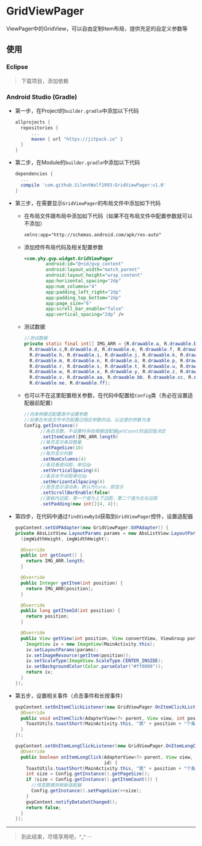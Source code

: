 # GridViewPager
ViewPager中的GridView，可以自由定制Item布局，提供充足的自定义参数等

## 使用

### Eclipse

> 下载项目，添加依赖

### Android Studio (Gradle)

* 第一步，在Project的`builder.gradle`中添加以下代码

  ```groovy
  allprojects {
  	repositories {
  		...
  		maven { url "https://jitpack.io" }
  	}
  }
  ```

* 第二步，在Module的`builder.gradle`中添加以下代码

  ```groovy
  dependencies {
  	...
  	compile 'com.github.SilentWolf1993:GridViewPager:v1.0'
  }
  ```


* 第三步，在需要显示`GridViewPager`的布局文件中添加如下代码

  * 在布局文件跟布局中添加如下代码（如果不在布局文件中配置参数就可以不添加）

    ```xml
    xmlns:app="http://schemas.android.com/apk/res-auto"
    ```

  * 添加控件布局代码及相关配置参数

    ```xml
    <com.yhy.gvp.widget.GridViewPager
            android:id="@+id/gvp_content"
            android:layout_width="match_parent"
            android:layout_height="wrap_content"
            app:horizontal_spacing="2dp"
            app:num_columns="4"
            app:padding_left_right="2dp"
            app:padding_top_bottom="2dp"
            app:page_size="6"
            app:scroll_bar_enable="false"
            app:vertical_spacing="2dp" />
    ```

  * 测试数据

    ```java
    //测试数据
    private static final int[] IMG_ARR = {R.drawable.a, R.drawable.b, 
      R.drawable.c,R.drawable.d, R.drawable.e, R.drawable.f, R.drawable.g, 
      R.drawable.h, R.drawable.i, R.drawable.j, R.drawable.k, R.drawable.l, 
      R.drawable.m, R.drawable.n, R.drawable.o, R.drawable.p, R.drawable.q, 
      R.drawable.r, R.drawable.s, R.drawable.t, R.drawable.u, R.drawable.v, 
      R.drawable.w, R.drawable.x, R.drawable.y, R.drawable.z, R.drawable.u, 
      R.drawable.v, R.drawable.aa, R.drawable.bb, R.drawable.cc, R.drawable.dd,
      R.drawable.ee, R.drawable.ff};
    ```

  * 也可以不在这里配置相关参数，在代码中配置给`Config`类（务必在设置适配器前配置）

    ```java
    //向单例模式配置类中设置参数
    //如果在布局文件中页配置过相应参数的话，以这里的参数为准
    Config.getInstance()
          //条目总数，不设置时系统根据适配器getCount的返回值决定
          .setItemCount(IMG_ARR.length)
          //每页显示条目数量
          .setPageSize(10)
          //每页显示列数
          .setNumColumns(4)
          //条目垂直间距，单位dp
          .setVerticalSpacing(4)
          //条目水平间距单位dp
          .setHorizontalSpacing(4)
          //是否显示滚动条，默认为ture，即显示
          .setScrollBarEnable(false)
          //面板内边距，第一个值为上下边距，第二个值为左右边距
          .setPadding(new int[]{4, 4});
    ```

* 第四步，在代码中通过`findViewById`获取到`GridViewPager`控件，设置适配器

  ```java
  gvpContent.setGVPAdapter(new GridViewPager.GVPAdapter() {
  private AbsListView.LayoutParams params = new AbsListView.LayoutParams
    (imgWidthHeight, imgWidthHeight);

    @Override
    public int getCount() {
      return IMG_ARR.length;
    }

    @Override
    public Integer getItem(int position) {
      return IMG_ARR[position];
    }

    @Override
    public long getItemId(int position) {
      return position;
    }

    @Override
    public View getView(int position, View convertView, ViewGroup parent) {
      ImageView iv = new ImageView(MainActivity.this);
      iv.setLayoutParams(params);
      iv.setImageResource(getItem(position));
      iv.setScaleType(ImageView.ScaleType.CENTER_INSIDE);
      iv.setBackgroundColor(Color.parseColor("#ff0000"));
      return iv;
    }
  });
  ```

* 第五步，设置相关事件（点击事件和长按事件）

  ```java
  gvpContent.setOnItemClickListener(new GridViewPager.OnItemClickListener() {
    @Override
    public void onItemClick(AdapterView<?> parent, View view, int position, long id) {
      ToastUtils.toastShort(MainActivity.this, "第" + position + "个条目被点击");
    }
  });

  gvpContent.setOnItemLongClickListener(new GridViewPager.OnItemLongClickListener() {
    @Override
    public boolean onItemLongClick(AdapterView<?> parent, View view, int position, long
                                   id) {
      ToastUtils.toastShort(MainActivity.this, "第" + position + "个条目被长按");
      int size = Config.getInstance().getPageSize();
      if (size < Config.getInstance().getItemCount()) {
        //改变数据并刷新适配器
        Config.getInstance().setPageSize(++size);
      }
      gvpContent.notifyDataSetChanged();
      return false;
    }
  });
  ```

------------------

> 到此结束，尽情享用吧，^_^ ···

